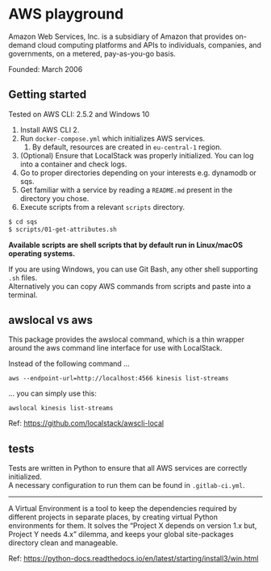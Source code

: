 # AWS playground

Amazon Web Services, Inc. is a subsidiary of Amazon that provides on-demand cloud computing platforms and APIs to individuals, companies, and governments, on a metered, pay-as-you-go basis. 

Founded: March 2006

## Getting started

Tested on AWS CLI: 2.5.2 and Windows 10

1. Install AWS CLI 2.
2. Run `docker-compose.yml` which initializes AWS services.
   1. By default, resources are created in `eu-central-1` region.
3. (Optional) Ensure that LocalStack was properly initialized. You can log into a container and check logs.
4. Go to proper directories depending on your interests e.g. dynamodb or sqs.
5. Get familiar with a service by reading a `README.md` present in the directory you chose.
6. Execute scripts from a relevant `scripts` directory.

```bash
$ cd sqs
$ scripts/01-get-attributes.sh
```

**Available scripts are shell scripts that by default run in Linux/macOS operating systems.**

If you are using Windows, you can use Git Bash, any other shell supporting `.sh` files.  
Alternatively you can copy AWS commands from scripts and paste into a terminal.

## awslocal vs aws

This package provides the awslocal command, which is a thin wrapper around the aws command line interface for use with LocalStack.

Instead of the following command ...

```
aws --endpoint-url=http://localhost:4566 kinesis list-streams
```

... you can simply use this:

```
awslocal kinesis list-streams
```

Ref: https://github.com/localstack/awscli-local

## tests

Tests are written in Python to ensure that all AWS services are correctly initialized.  
A necessary configuration to run them can be found in `.gitlab-ci.yml`.

---

A Virtual Environment is a tool to keep the dependencies required by different projects in separate places, 
by creating virtual Python environments for them. 
It solves the “Project X depends on version 1.x but, Project Y needs 4.x” dilemma, 
and keeps your global site-packages directory clean and manageable.

Ref: https://python-docs.readthedocs.io/en/latest/starting/install3/win.html
